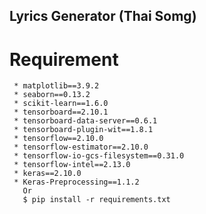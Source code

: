 ## Lyrics Generator (Thai Somg)<br>
   # Requirement<br>
     * matplotlib==3.9.2
     * seaborn==0.13.2
     * scikit-learn==1.6.0
     * tensorboard==2.10.1
     * tensorboard-data-server==0.6.1
     * tensorboard-plugin-wit==1.8.1
     * tensorflow==2.10.0
     * tensorflow-estimator==2.10.0
     * tensorflow-io-gcs-filesystem==0.31.0
     * tensorflow-intel==2.13.0
     * keras==2.10.0
     * Keras-Preprocessing==1.1.2
       Or
       $ pip install -r requirements.txt
              
  
